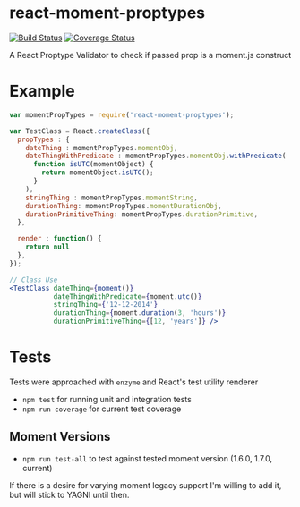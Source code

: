 # react-moment-proptypes

[![Build
Status](https://travis-ci.org/CalebMorris/react-moment-proptypes.svg?branch=master)](https://travis-ci.org/CalebMorris/react-moment-proptypes)
[![Coverage Status](https://coveralls.io/repos/CalebMorris/react-moment-proptypes/badge.svg?branch=master&service=github)](https://coveralls.io/github/CalebMorris/react-moment-proptypes?branch=master)

A React Proptype Validator to check if passed prop is a moment.js construct

# Example

``` jsx
var momentPropTypes = require('react-moment-proptypes');

var TestClass = React.createClass({
  propTypes : {
    dateThing : momentPropTypes.momentObj,
    dateThingWithPredicate : momentPropTypes.momentObj.withPredicate(
      function isUTC(momentObject) {
        return momentObject.isUTC();
      }
    ),
    stringThing : momentPropTypes.momentString,
    durationThing: momentPropTypes.momentDurationObj,
    durationPrimitiveThing: momentPropTypes.durationPrimitive,
  },

  render : function() {
    return null
  },
});

// Class Use
<TestClass dateThing={moment()}
           dateThingWithPredicate={moment.utc()}
           stringThing={'12-12-2014'}
           durationThing={moment.duration(3, 'hours')}
           durationPrimitiveThing={[12, 'years']} />

```

# Tests

Tests were approached with `enzyme` and React's test utility renderer

- `npm test` for running unit and integration tests
- `npm run coverage` for current test coverage

## Moment Versions

- `npm run test-all` to test against tested moment version (1.6.0, 1.7.0, current)

If there is a desire for varying moment legacy support I'm willing to add it, but will stick to YAGNI until then.
